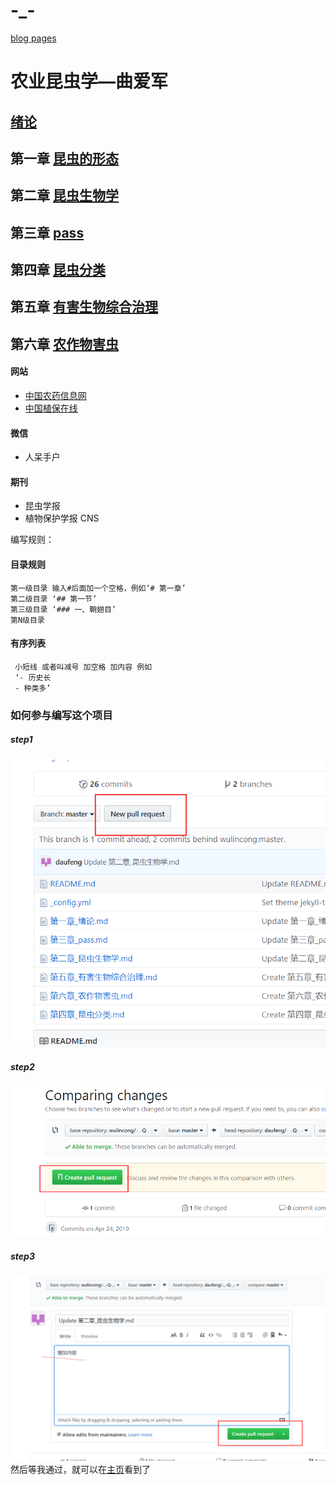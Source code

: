 # -_-  
[blog pages](https://wulincong.github.io/-_-Q-_-/)
# 农业昆虫学—曲爱军
## [绪论](绪论.md)
## 第一章 [昆虫的形态](第一章_昆虫的形态.md)
## 第二章 [昆虫生物学](第二章_昆虫生物学.md)
## 第三章 [pass](第三章_pass.md)
## 第四章 [昆虫分类](第四章_昆虫分类.md)
## 第五章 [有害生物综合治理](第五章_有害生物综合治理.md)
## 第六章 [农作物害虫](第六章_农作物害虫.md)


#### 网站
- [中国农药信息网](http://www.chinapesticide.gov.cn)
- [中国植保在线](http://cnppo.com)
#### 微信
- 人呆手户  
#### 期刊  
- 昆虫学报  
- 植物保护学报 CNS  


编写规则：  
#### 目录规则  

    第一级目录 输入#后面加一个空格，例如‘# 第一章’  
    第二级目录 ‘## 第一节’  
    第三级目录 ‘### 一、鞘翅目’  
    第N级目录  
    
#### 有序列表  

     小短线 或者叫减号 加空格 加内容 例如   
     ‘- 历史长  
     - 种类多’  
### 如何参与编写这个项目  
##### step1  
![第一步](picture/step1.png)  
##### step2  
![第二步](picture/step2.png)  
##### step3  
![第三步](picture/step3.png)  
然后等我通过，就可以在[主页](https://wulincong.github.io/-_-Q-_-/)看到了  
